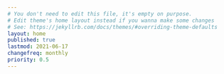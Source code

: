 ```yaml
---
# You don't need to edit this file, it's empty on purpose.
# Edit theme's home layout instead if you wanna make some changes
# See: https://jekyllrb.com/docs/themes/#overriding-theme-defaults
layout: home
published: true
lastmod: 2021-06-17
changefreq: monthly
priority: 0.5
---
```


